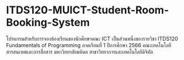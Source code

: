 # ITDS120-MUICT-Student-Room-Booking-System
โปรแกรมสำหรับการจองห้องเรียนของนักศึกษาคณะ ICT เป็นส่วนหนึ่งของรายวิชา ITDS120 Fundamentals of Programming  ภาคเรียนที่ 1 ปีการศึกษา 2566 คณะเทคโนโลยีสารสนเทศและการสื่อสาร มหาวิทยาลัยมหิดล สาขาวิทยาการและเทคโนโลยีดิจิทัล
